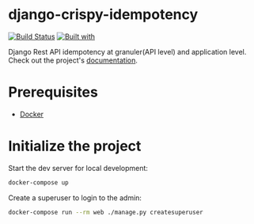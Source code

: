# django-crispy-idempotency

[![Build Status](https://travis-ci.org/covergenius/django-crispy-idempotency.svg?branch=master)](https://travis-ci.org/covergenius/django-crispy-idempotency)
[![Built with](https://img.shields.io/badge/Built_with-Cookiecutter_Django_Rest-F7B633.svg)](https://github.com/agconti/cookiecutter-django-rest)

Django Rest API idempotency at granuler(API level) and application level. Check out the project's [documentation](http://covergenius.github.io/django-crispy-idempotency/).

# Prerequisites

- [Docker](https://docs.docker.com/docker-for-mac/install/)

# Initialize the project

Start the dev server for local development:

```bash
docker-compose up
```

Create a superuser to login to the admin:

```bash
docker-compose run --rm web ./manage.py createsuperuser
```
